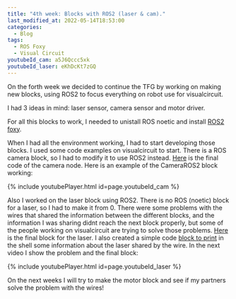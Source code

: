 ```yaml
---
title: "4th week: Blocks with ROS2 (laser & cam)."
last_modified_at: 2022-05-14T18:53:00
categories:
  - Blog
tags:
  - ROS Foxy
  - Visual Circuit
youtubeId_cam: a5J6Qccc5xk
youtubeId_laser: eKhDcKt7zGQ
---
```


On the forth week we decided to continue the TFG by working on making new blocks, using ROS2 to focus everything on robot use for visualcircuit.

I had 3 ideas in mind: laser sensor, camera sensor and motor driver.

For all this blocks to work, I needed to unistall ROS noetic and install [ROS2 foxy](https://docs.ros.org/en/foxy/Installation/Ubuntu-Install-Debians.html).

When I had all the environment working, I had to start developing those blocks. I used some code examples on visualcircuit to start. There is a ROS camera block, so I had to modify it to use ROS2 instead. [Here](https://github.com/RoboticsLabURJC/2022-tfg-david-tapiador/new_blocks/ROS2/camera/CameraROS2.py) is the final code of the camera node. Here is an example of the CameraROS2 block working:

{% include youtubePlayer.html id=page.youtubeId_cam %}

Also I worked on the laser block using ROS2. There is no ROS (noetic) block for a laser, so I had to make it from 0. There were some problems with the wires that shared the information between the different blocks, and the information I was sharing didnt reach the next block properly, but some of the people working on visualcircuit are trying to solve those problems. [Here](https://github.com/RoboticsLabURJC/2022-tfg-david-tapiador/new_blocks/ROS2/laser/laserROS2.py) is the final block for the laser. I also created a simple code [block to print](https://github.com/RoboticsLabURJC/2022-tfg-david-tapiador/new_blocks/ROS2/laser/laser_data_printer.py) in the shell some information about the laser shared by the wire. In the next video I show the problem and the final block:

{% include youtubePlayer.html id=page.youtubeId_laser %}
 
On the next weeks I will try to make the motor block and see if my partners solve the problem with the wires!
